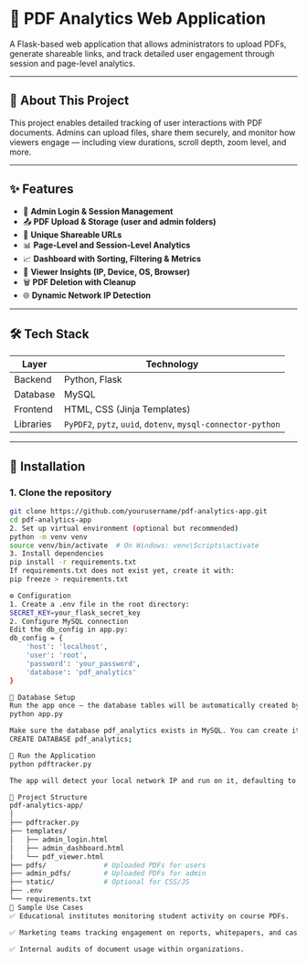 # 📄 PDF Analytics Web Application

A Flask-based web application that allows administrators to upload PDFs, generate shareable links, and track detailed user engagement through session and page-level analytics.

---

## 📘 About This Project

This project enables detailed tracking of user interactions with PDF documents. Admins can upload files, share them securely, and monitor how viewers engage — including view durations, scroll depth, zoom level, and more.

---

## ✨ Features

- 🔐 **Admin Login & Session Management**
- 📤 **PDF Upload & Storage (user and admin folders)**
- 🔗 **Unique Shareable URLs**
- 📊 **Page-Level and Session-Level Analytics**
- 📈 **Dashboard with Sorting, Filtering & Metrics**
- 🔎 **Viewer Insights (IP, Device, OS, Browser)**
- 🗑️ **PDF Deletion with Cleanup**
- 🌐 **Dynamic Network IP Detection**

---

## 🛠️ Tech Stack

| Layer       | Technology                  |
|-------------|-----------------------------|
| Backend     | Python, Flask               |
| Database    | MySQL                       |
| Frontend    | HTML, CSS (Jinja Templates) |
| Libraries   | `PyPDF2`, `pytz`, `uuid`, `dotenv`, `mysql-connector-python` |

---

## 🧰 Installation

### 1. Clone the repository

```bash
git clone https://github.com/yourusername/pdf-analytics-app.git
cd pdf-analytics-app
2. Set up virtual environment (optional but recommended)
python -m venv venv
source venv/bin/activate  # On Windows: venv\Scripts\activate
3. Install dependencies
pip install -r requirements.txt
If requirements.txt does not exist yet, create it with:
pip freeze > requirements.txt

⚙️ Configuration
1. Create a .env file in the root directory:
SECRET_KEY=your_flask_secret_key
2. Configure MySQL connection
Edit the db_config in app.py:
db_config = {
    'host': 'localhost',
    'user': 'root',
    'password': 'your_password',
    'database': 'pdf_analytics'
}

🧾 Database Setup
Run the app once — the database tables will be automatically created by the init_db() function:
python app.py

Make sure the database pdf_analytics exists in MySQL. You can create it manually:
CREATE DATABASE pdf_analytics;

🚀 Run the Application
python pdftracker.py

The app will detect your local network IP and run on it, defaulting to http://<your-local-ip>:80/.

📁 Project Structure
pdf-analytics-app/
│
├── pdftracker.py
├── templates/
│   ├── admin_login.html
│   ├── admin_dashboard.html
│   └── pdf_viewer.html
├── pdfs/              # Uploaded PDFs for users
├── admin_pdfs/        # Uploaded PDFs for admin
├── static/            # Optional for CSS/JS
├── .env
└── requirements.txt
🧪 Sample Use Cases
✅ Educational institutes monitoring student activity on course PDFs.

✅ Marketing teams tracking engagement on reports, whitepapers, and case studies.

✅ Internal audits of document usage within organizations.
